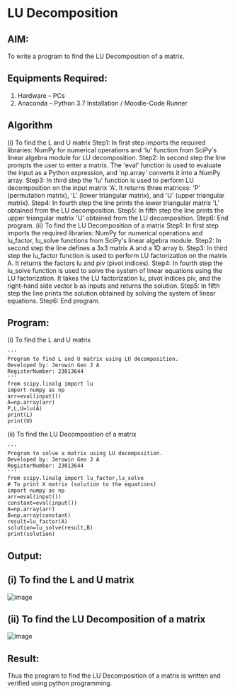 # LU Decomposition 

## AIM:
To write a program to find the LU Decomposition of a matrix.

## Equipments Required:
1. Hardware – PCs
2. Anaconda – Python 3.7 Installation / Moodle-Code Runner

## Algorithm
(i) To find the L and U matrix
Step1: In first step imports the required libraries: NumPy for numerical operations and 'lu'
function from SciPy's linear algebra module for LU decomposition.
Step2: In second step the line prompts the user to enter a matrix. The 'eval' function is used
to evaluate the input as a Python expression, and 'np.array' converts it into a NumPy array.
Step3: In third step the 'lu' function is used to perform LU decomposition on the input matrix
'A'. It returns three matrices: 'P' (permutation matrix), 'L' (lower triangular matrix), and 'U'
(upper triangular matrix).
Step4: In fourth step the line prints the lower triangular matrix 'L' obtained from the LU
decomposition.
Step5: In fifth step the line prints the upper triangular matrix 'U' obtained from the LU
decomposition.
Step6: End program.
(ii) To find the LU Decomposition of a matrix
Step1: In first step imports the required libraries: NumPy for numerical operations and
lu_factor, lu_solve functions from SciPy's linear algebra module.
Step2: In second step the line defines a 3x3 matrix A and a 1D array b.
Step3: In third step the lu_factor function is used to perform LU factorization on the matrix A.
It returns the factors lu and piv (pivot indices).
Step4: In fourth step the lu_solve function is used to solve the system of linear equations
using the LU factorization. It takes the LU factorization lu, pivot indices piv, and the right-hand
side vector b as inputs and returns the solution.
Step5: In fifth step the line prints the solution obtained by solving the system of linear
equations.
Step6: End program.


## Program:
(i) To find the L and U matrix
```
'''
Program to find L and U matrix using LU decomposition.
Developed by: Jerowin Geo J A
RegisterNumber: 23013644
'''
from scipy.linalg import lu
import numpy as np
arr=eval(input())
A=np.array(arr)
P,L,U=lu(A)
print(L)
print(U)
```
(ii) To find the LU Decomposition of a matrix
```
'''
Program to solve a matrix using LU decomposition.
Developed by: Jerowin Geo J A
RegisterNumber: 23013644
'''
from scipy.linalg import lu_factor,lu_solve
# To print X matrix (solution to the equations)
import numpy as np
arr=eval(input())
constant=eval(input())
A=np.array(arr)
B=np.array(constant)
result=lu_factor(A)
solution=lu_solve(result,B)
print(solution)
```

## Output:

## (i) To find the L and U matrix
![image](https://github.com/JerowinGeo/LU-Decomposition/assets/147139744/0cdaf3c9-0c12-4f89-a594-d1f9fa6acdb7)
## (ii) To find the LU Decomposition of a matrix
![image](https://github.com/JerowinGeo/LU-Decomposition/assets/147139744/811a8a0b-afc1-4632-be01-8d61f64e712f)

## Result:
Thus the program to find the LU Decomposition of a matrix is written and verified using python programming.

